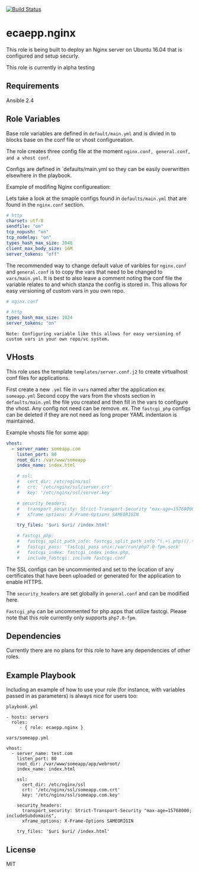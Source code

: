 [![Build Status](https://travis-ci.org/ecaepp/ansible_role_nginx.svg?branch=master)](https://travis-ci.org/ecaepp/ansible_role_nginx)

ecaepp.nginx
=========

This role is being built to deploy an Nginx server on Ubuntu 16.04 that is configured and setup securly.

This role is currently in alpha testing

Requirements
------------

Ansible 2.4

Role Variables
--------------

Base role variables are defined in `default/main.yml` and is divied in to blocks base on the conf file or vhost configureation.

The role creates three config file at the moment `nginx.conf, general.conf, and a vhost conf`.

Configs are defined in `defaults/main.yml so they can be easily overwritten elsewhere in the playbook. 

Example of modifing Nginx configureation:

Lets take a look at the smaple configs found in `defaults/main.yml` that are found in the `nginx.conf` section.
```yaml
# http
charset: utf-8
sendfile: "on"
tcp_nopush: "on"
tcp_nodelay: "on"
types_hash_max_size: 2048
client_max_body_size: 16M
server_tokens: "off"
```

The recommended way to change default value of varibles for `nginx.conf` and `general.conf` is to copy the vars that need to be changed to `vars/main.yml`. It is best to also leave a comment noting the conf file the variable relates to and which stanza the config is stored in. This allows for easy versioning of custom vars in you own repo.

```yaml
# nginx.conf

# http
types_hash_max_size: 1024
server_tokens: "on"
```
```text
Note: Configuring variable like this allows for easy versioning of custom vars in your own repo/vc system.
```

VHosts
------
This role uses the template `templates/server.conf.j2` to create virtualhost conf files for applications.

First create a new `.yml` file in `vars` named after the application ex. `someapp.yml`
Second copy the vars from the vhosts section in `defaults/main.yml` the file you created and then fill in the vars to configure the vhost.
Any config not need can be remove. ex. The `fastcgi_php` configs can be deleted if they are not need as long proper YAML indentaion is maintained.

Example vhosts file for some app:
```yaml
vhost:
  - server_name: someapp.com
    listen_port: 80
    root_dir: /var/www/someapp
    index_name: index.html

    # ssl:
    #   cert_dir: /etc/nginx/ssl
    #   crt: '/etc/nginx/ssl/server.crt'
    #   key: '/etc/nginx/ssl/server.key'

    # security_headers:
    #   transport_security: Strict-Transport-Security "max-age=15768000; includeSubdomains",
    #   xframe_options: X-Frame-Options SAMEORIGIN

    try_files: '$uri $uri/ /index.html'

    # fastcgi_php:
    #   fastcgi_split_path_info: fastcgi_split_path_info ^(.+\.php)(/.+)$
    #   fastcgi_pass: 'fastcgi_pass unix:/var/run/php7.0-fpm.sock'
    #   fastcgi_index: fastcgi_index index.php,
    #   include_fastcgi: include fastcgi.conf
```
The SSL configs can be uncommented and set to the location of any certificates that have been uploaded or generated for the application to enable HTTPS.

The `security_headers` are set globally in `general.conf` and can be modified here.

`Fastcgi_php` can be uncommented for php apps that utilize fastcgi. Please note that this role currently only supports `php7.0-fpm`.

Dependencies
------------

Currently there are no plans for this role to have any dependencies of other roles.

Example Playbook
----------------

Including an example of how to use your role (for instance, with variables
passed in as parameters) is always nice for users too:
    
    playbook.yml

    - hosts: servers
      roles:
         - { role: ecaepp.nginx }

    vars/someapp.yml

    vhost:
      - server_name: test.com
        listen_port: 80
        root_dir: /var/www/someapp/app/webroot/
        index_name: index.html

        ssl:
          cert_dir: /etc/nginx/ssl
          crt: '/etc/nginx/ssl/someapp.com.crt'
          key: '/etc/nginx/ssl/someapp.com.key'

        security_headers:
          transport_security: Strict-Transport-Security "max-age=15768000; includeSubdomains",
          xframe_options: X-Frame-Options SAMEORIGIN

        try_files: '$uri $uri/ /index.html'


License
-------

MIT
